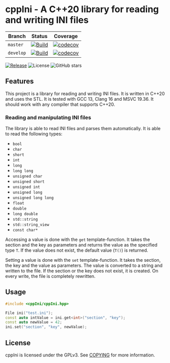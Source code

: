 # cppIni - A C++20 library for reading and writing INI files

Branch | Status                                                                                                                                                                | Coverage
--- |-----------------------------------------------------------------------------------------------------------------------------------------------------------------------| ---
`master` | [![Build](https://github.com/Master92/cppIni/actions/workflows/build.yaml/badge.svg?branch=master)](https://github.com/Master92/cppIni/actions/workflows/build.yaml)  | [![codecov](https://codecov.io/gh/Master92/cppIni/branch/master/graph/badge.svg?token=V66BUECAMV)](https://codecov.io/gh/Master92/cppIni)
`develop` | [![Build](https://github.com/Master92/cppIni/actions/workflows/build.yaml/badge.svg?branch=develop)](https://github.com/Master92/cppIni/actions/workflows/build.yaml) | [![codecov](https://codecov.io/gh/Master92/cppIni/branch/develop/graph/badge.svg?token=V66BUECAMV)](https://codecov.io/gh/Master92/cppIni/tree/develop)

[![Release](https://img.shields.io/github/v/tag/Master92/cppIni?label=release)](https://github.com/Master92/cppIni/releases)
![License](https://img.shields.io/github/license/Master92/cppIni)
![GitHub stars](https://img.shields.io/github/stars/Master92/cppIni?label=%E2%AD%90%20Stars)

## Features

This project is a library for reading and writing INI files. It is written in C++20 and uses the STL.
It is tested with GCC 13, Clang 16 and MSVC 19.36. It should work with any compiler that supports C++20.

### Reading and manipulating INI files

The library is able to read INI files and parses them automatically. It is able to read the following types:

- `bool`              
- `char`              
- `short`             
- `int`               
- `long`              
- `long long`         
- `unsigned char`     
- `unsigned short`    
- `unsigned int`      
- `unsigned long`     
- `unsigned long long`
- `float`             
- `double`            
- `long double`       
- `std::string`       
- `std::string_view`  
- `const char*`

Accessing a value is done with the `get` template-function. It takes the section and the key as parameters and returns
the value as the specified type `T`. If the value does not exist, the default value (`T()`) is returned.

Setting a value is done with the `set` template-function. It takes the section, the key and the value as parameters.
The value is converted to a string and written to the file. If the section or the key does not exist, it is created.
On every write, the file is completely rewritten.

## Usage

``` cpp  
#include <cppIni/cppIni.hpp>

File ini("test.ini");
const auto intValue = ini.get<int>("section", "key");
const auto newValue = 42;
ini.set("section", "key", newValue);
```

## License

cppIni is licensed under the GPLv3. See [COPYING](https://github.com/Master92/cppIni/COPYING) for more information.

